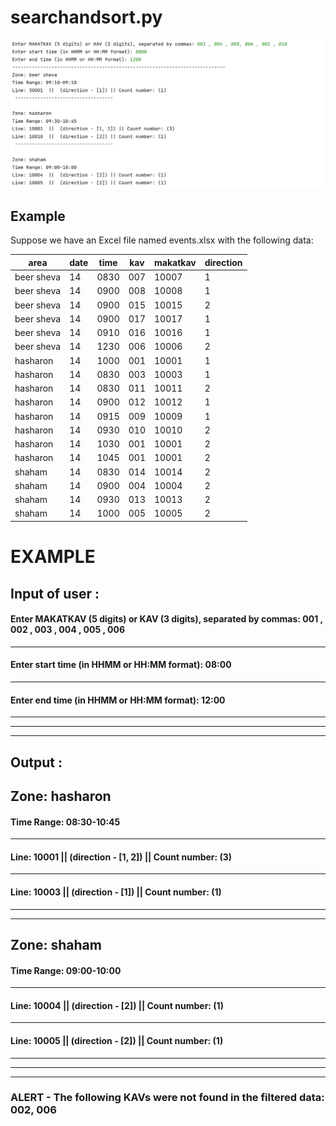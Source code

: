 # searchandsort.py 



![Local Image](./printscreenpng.png)

## Example

Suppose we have an Excel file named events.xlsx with the following data:

| area       | date | time | kav | makatkav | direction |
|------------|------|------|-----|----------|-----------|
| beer sheva | 14   | 0830 | 007 | 10007    | 1         |
| beer sheva | 14   | 0900 | 008 | 10008    | 1         |
| beer sheva | 14   | 0900 | 015 | 10015    | 2         |
| beer sheva | 14   | 0900 | 017 | 10017    | 1         |
| beer sheva | 14   | 0910 | 016 | 10016    | 1         |
| beer sheva | 14   | 1230 | 006 | 10006    | 2         |
| hasharon   | 14   | 1000 | 001 | 10001    | 1         |
| hasharon   | 14   | 0830 | 003 | 10003    | 1         |
| hasharon   | 14   | 0830 | 011 | 10011    | 2         |
| hasharon   | 14   | 0900 | 012 | 10012    | 1         |
| hasharon   | 14   | 0915 | 009 | 10009    | 1         |
| hasharon   | 14   | 0930 | 010 | 10010    | 2         |
| hasharon   | 14   | 1030 | 001 | 10001    | 2         |
| hasharon   | 14   | 1045 | 001 | 10001    | 2         |
| shaham     | 14   | 0830 | 014 | 10014    | 2         |
| shaham     | 14   | 0900 | 004 | 10004    | 2         |
| shaham     | 14   | 0930 | 013 | 10013    | 2         |
| shaham     | 14   | 1000 | 005 | 10005    | 2         |


# EXAMPLE 

## Input of user :

#### Enter MAKATKAV (5 digits) or KAV (3 digits), separated by commas:  001 , 002 , 003 , 004 , 005 , 006
---
#### Enter start time (in HHMM or HH:MM format): 08:00
---
#### Enter end time (in HHMM or HH:MM format): 12:00

---
---
---
## Output : 

## Zone: hasharon

#### Time Range: 08:30-10:45
---
#### Line: 10001  ||  (direction - [1, 2]) || Count number: (3)
---
#### Line: 10003  ||  (direction - [1]) || Count number: (1)
  
---
---

## Zone: shaham

#### Time Range: 09:00-10:00
---
#### Line: 10004  ||  (direction - [2]) || Count number: (1)
---
#### Line: 10005  ||  (direction - [2]) || Count number: (1)


---
---
---
### ALERT - The following KAVs were not found in the filtered data: 002, 006



